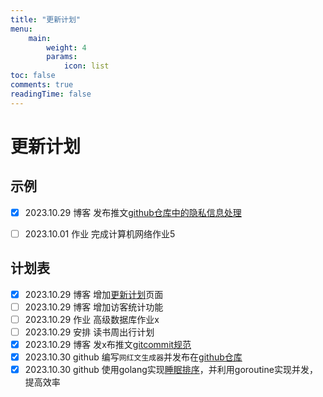 ```yaml
---
title: "更新计划"
menu:
    main: 
        weight: 4
        params:
            icon: list
toc: false
comments: true
readingTime: false
---
```


# 更新计划

## 示例

-   [x] 2023.10.29  博客    发布推文[github仓库中的隐私信息处理](https://lihan3238.github.io/p/point_4/)

-   [ ] 2023.10.01  作业    完成计算机网络作业5 

## 计划表

-   [x] 2023.10.29  博客    增加[更新计划](https://lihan3238.github.io/%E6%9B%B4%E6%96%B0%E8%AE%A1%E5%88%92/)页面
-   [ ] 2023.10.29  博客    增加访客统计功能
-   [ ] 2023.10.29  作业    高级数据库作业x
-   [ ] 2023.10.29  安排    读书周出行计划
-   [x] 2023.10.29  博客    发x布推文[gitcommit规范](https://lihan3238.github.io/p/git_commit_info/)
-   [x] 2023.10.30  github  编写`网红文生成器`并发布在[github仓库](https://github.com/lihan3238/influencer_content_generator/releases/latest)
-   [x] 2023.10.30  github  使用golang实现[睡眠排序](https://github.com/lihan3238/gosleep/releases/latest)，并利用goroutine实现并发，提高效率